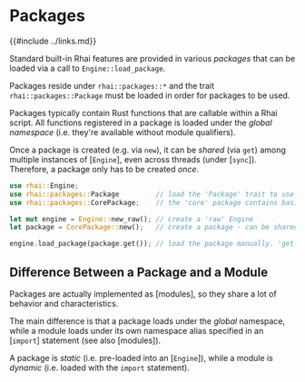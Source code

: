 Packages
========

{{#include ../links.md}}

Standard built-in Rhai features are provided in various _packages_ that can be loaded via a call to `Engine::load_package`.

Packages reside under `rhai::packages::*` and the trait `rhai::packages::Package` must be loaded in order for
packages to be used.

Packages typically contain Rust functions that are callable within a Rhai script.
All functions registered in a package is loaded under the _global namespace_ (i.e. they're available without module qualifiers).

Once a package is created (e.g. via `new`), it can be _shared_ (via `get`) among multiple instances of [`Engine`],
even across threads (under [`sync`]). Therefore, a package only has to be created _once_.

```rust
use rhai::Engine;
use rhai::packages::Package         // load the 'Package' trait to use packages
use rhai::packages::CorePackage;    // the 'core' package contains basic functionalities (e.g. arithmetic)

let mut engine = Engine::new_raw(); // create a 'raw' Engine
let package = CorePackage::new();   // create a package - can be shared among multiple `Engine` instances

engine.load_package(package.get()); // load the package manually. 'get' returns a reference to the shared package
```


Difference Between a Package and a Module
----------------------------------------

Packages are actually implemented as [modules], so they share a lot of behavior and characteristics.

The main difference is that a package loads under the _global_ namespace, while a module loads under its own
namespace alias specified in an [`import`] statement (see also [modules]).

A package is _static_ (i.e. pre-loaded into an [`Engine`]), while a module is _dynamic_ (i.e. loaded with
the `import` statement).
